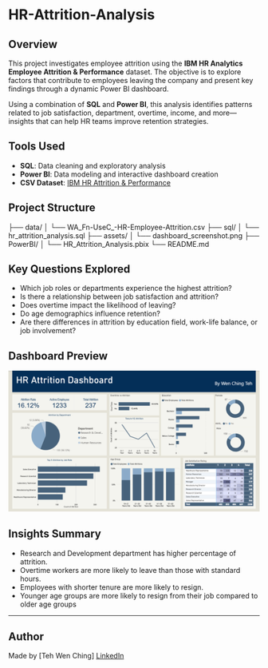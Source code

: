 # HR-Attrition-Analysis

## Overview
This project investigates employee attrition using the **IBM HR Analytics Employee Attrition & Performance** dataset. The objective is to explore factors that contribute to employees leaving the company and present key findings through a dynamic Power BI dashboard.

Using a combination of **SQL** and **Power BI**, this analysis identifies patterns related to job satisfaction, department, overtime, income, and more—insights that can help HR teams improve retention strategies.


## Tools Used
- **SQL**: Data cleaning and exploratory analysis
- **Power BI**: Data modeling and interactive dashboard creation
- **CSV Dataset**: [IBM HR Attrition & Performance](https://www.kaggle.com/datasets/pavansubhasht/ibm-hr-analytics-attrition-dataset)


## Project Structure
├── data/
│   └── WA_Fn-UseC_-HR-Employee-Attrition.csv
├── sql/
│   └── hr_attrition_analysis.sql
├── assets/
│   └── dashboard_screenshot.png
├── PowerBI/
│   └── HR_Attrition_Analysis.pbix
└── README.md


## Key Questions Explored
- Which job roles or departments experience the highest attrition?
- Is there a relationship between job satisfaction and attrition?
- Does overtime impact the likelihood of leaving?
- Do age demographics influence retention?
- Are there differences in attrition by education field, work-life balance, or job involvement?


## Dashboard Preview
![HR Attrition Analysis Dashboard](HR_Attrition_Dashboard.png)


## Insights Summary
- Research and Development department has higher percentage of attrition.
- Overtime workers are more likely to leave than those with standard hours.
- Employees with shorter tenure are more likely to resign.
- Younger age groups are more likely to resign from their job compared to older age groups


---

## Author
Made by [Teh Wen Ching]
[LinkedIn](https://www.linkedin.com/in/teh-wen-ching1905/)
